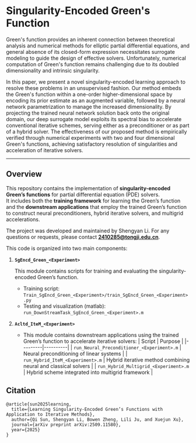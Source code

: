 # Singularity-Encoded Green's Function

Green's function provides an inherent connection between theoretical analysis and numerical methods for elliptic partial differential equations, and general absence of its closed-form expression  necessitates surrogate modeling to guide the design of effective solvers. Unfortunately, numerical computation of Green's function remains challenging due to its doubled dimensionality and intrinsic singularity. 

In this paper, we present a novel singularity-encoded learning approach to resolve these problems in an unsupervised fashion. Our method embeds the Green's function within a one-order higher-dimensional space by encoding its prior estimate as an augmented variable, followed by a neural network parametrization to manage the increased dimensionality. By projecting the trained neural network solution back onto the original domain, our deep surrogate model exploits its spectral bias to accelerate conventional iterative schemes, serving either as a preconditioner or as part of a hybrid solver. The effectiveness of our proposed method is empirically verified through numerical experiments with two and four dimensional Green's functions, achieving satisfactory resolution of singularities and acceleration of iterative solvers.

---

## Overview

This repository contains the implementation of **singularity-encoded Green’s functions** for partial differential equation (PDE) solvers.  
It includes both the **training framework** for learning the Green’s function and the **downstream applications** that employ the trained Green’s function to construct neural preconditioners, hybrid iterative solvers, and multigrid accelerations.

The project was developed and maintained by Shengyan Li. For any questions or requests, please contact **2410285@tongji.edu.cn**.

This code is organized into two main components:

1. **`SgEncd_Green_<Experiment>`**
   
   This module contains scripts for training and evaluating the singularity-encoded Green’s function.
   - Training script: 
     `Train_SgEncd_Green_<Experiment>/train_SgEncd_Green_<Experiment>.py`
   - Testing and visualization (matlab):
     `run_DownStreamTask_SgEncd_Green_<Experiment>.m`
   

3. **`Acltd_IteM_<Experiment>`**
   - This module contains downstream applications using the trained Green’s function to accelerate iterative solvers:
     | Script | Purpose |
     |---------|----------|
     | `run_Neural_Preconditioner_<Experiment>.m` | Neural preconditioning of linear systems |
     | `run_Hybrid_IteM_<Experiment>.m` | Hybrid iterative method combining neural and classical solvers |
     | `run_Hybrid_Multigrid_<Experiment>.m` | Hybrid scheme integrated into multigrid framework |


## Citation

    @article{sun2025learning,
      title={Learning Singularity-Encoded Green’s Functions with Application to Iterative Methods},
      author={Qi Sun, Shengyan Li, Bowen Zheng, Lili Ju, and Xuejun Xu},
      journal={arXiv preprint arXiv:2509.11580},
      year={2025}
    }
